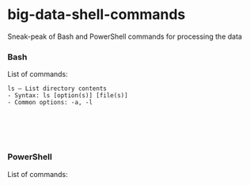 # big-data-shell-commands
Sneak-peak of Bash and PowerShell commands for processing the data

### Bash
List of commands:

```
ls — List directory contents
- Syntax: ls [option(s)] [file(s)]
- Common options: -a, -l






```

### PowerShell 
List of commands:

```











```
